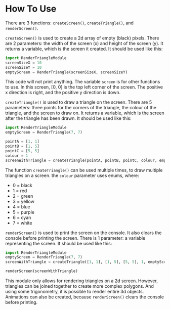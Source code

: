 # How To Use
There are 3 functions: ```createScreen()```, ```createTriangle()```, and ```renderScreen()```.

```createScreen()``` is used to create a 2d array of empty (black) pixels. There are 2 parameters: the width of the screen (x) and height of the screen (y). It returns a variable, which is the screen it created. It should be used like this:
``` python
import RenderTriangleModule
screenSizeX = 10
screenSizeY = 10
emptyScreen = RenderTriangle(screenSizeX, screenSizeY)
```
This code will not print anything. The variable ```screen``` is for other functions to use. In this screen, [0, 0] is the top left corner of the screen. The positive x direction is right, and the positive y direction is down.

```createTriangle()``` is used to draw a triangle on the screen. There are 5 parameters: three points for the corners of the triangle, the colour of the triangle, and the screen to draw on. It returns a variable, which is the screen after the triangle has been drawn. It should be used like this:
``` python
import RenderTriangleModule
emptyScreen = RenderTriangle(7, 7)

pointA = [1, 1]
pointB = [1, 5]
pointC = [5, 5]
colour = 1
screenWithTriangle = createTriangle(pointA, pointB, pointC, colour, emptyScreen)
```
The function ```createTriangle()``` can be used multiple times, to draw multiple triangles on a screen. the ```colour``` parameter uses enums, where:

- 0 = black
- 1 = red
- 2 = green
- 3 = yellow
- 4 = blue
- 5 = purple
- 6 = cyan
- 7 = white

```renderScreen()``` is used to print the screen on the console. It also clears the console before printing the screen. There is 1 parameter: a variable representing the screen. It should be used like this:
``` python
import RenderTriangleModule
emptyScreen = RenderTriangle(7, 7)
screenWithTriangle = createTriangle([1, 1], [1, 5], [5, 5], 1, emptyScreen)

renderScreen(screenWithTriangle)
```
This module only allows for rendering triangles on a 2d screen. However, triangles can be joined together to create more complex polygons. And using some trigonometry, it is possible to render entire 3d objects. Animations can also be created, because ```renderScreen()``` clears the console before printing.
